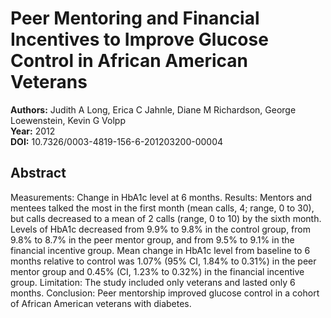 # Peer Mentoring and Financial Incentives to Improve Glucose Control in African American Veterans

**Authors:** Judith A Long, Erica C Jahnle, Diane M Richardson, George Loewenstein, Kevin G Volpp  
**Year:** 2012  
**DOI:** 10.7326/0003-4819-156-6-201203200-00004  

## Abstract
Measurements: Change in HbA1c level at 6 months.
Results: Mentors and mentees talked the most in the first month (mean calls, 4; range, 0 to 30), but calls decreased to a mean of 2 calls (range, 0 to 10) by the sixth month. Levels of HbA1c decreased from 9.9% to 9.8% in the control group, from 9.8% to 8.7% in the peer mentor group, and from 9.5% to 9.1% in the financial incentive group. Mean change in HbA1c level from baseline to 6 months relative to control was 1.07% (95% CI, 1.84% to 0.31%) in the peer mentor group and 0.45% (CI, 1.23% to 0.32%) in the financial incentive group. Limitation: The study included only veterans and lasted only 6 months.
Conclusion: Peer mentorship improved glucose control in a cohort of African American veterans with diabetes.

